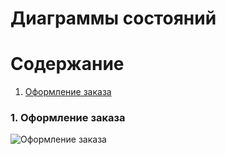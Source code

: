 # Диаграммы состояний    

# Содержание
1. [Оформление заказа](#1)


### 1. Оформление заказа<a name="1"></a>

![Оформление заказа]()
